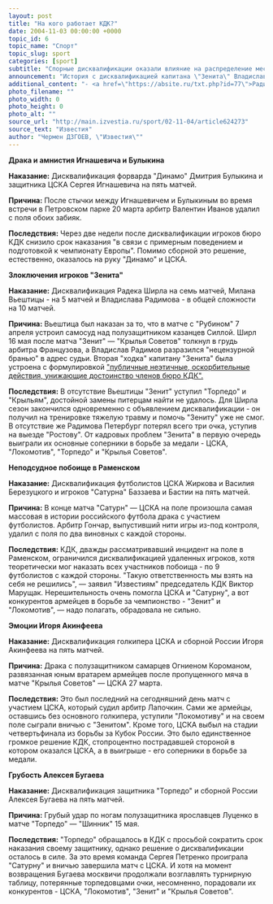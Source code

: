 ```yaml
---
layout: post
title: "На кого работает КДК?"
date: 2004-11-03 00:00:00 +0000
topic_id: 6
topic_name: "Спорт"
topic_slug: sport
categories: [sport]
subtitle: "Спорные дисквалификации оказали влияние на распределение мест в чемпионате России по футболу"
announcement: "История с дисквалификацией капитана \"Зенита\" Владислава Радимова за резкие высказывания в адрес Контрольно-дисциплинарного комитета как снежный ком обрастает новыми нюансами. Вслед за акцией протеста, организованной петербургскими болельщиками, на головы членов КДК обрушились обвинения в том, что они работают против интересов сборной. Уязвленные функционеры собирались для того, чтобы услышать объяснения непосредственно от Радимова, однако футболист на заседании комитета по непонятным причинам так и не появился. Что, впрочем, не снимает актуальности с вопроса о том, кто же выиграл от скандальных решений КДК в этом сезоне. Не сомневаясь в непредвзятости Контрольно-дисциплинарного комитета, \"Известия\" проанализировали пять самых громких дисквалификаций чемпионата и пришли к неутешительным выводам."
additional_content: "- <a href=\"https://absite.ru/txt.php?id=77\">Радимов ответил за дебилов</a>"
photo_filename: ""
photo_width: 0
photo_height: 0
photo_alt: ""
source_url: "http://main.izvestia.ru/sport/02-11-04/article624273"
source_text: "Известия"
author: "Чермен ДЗГОЕВ, \"Известия\""
---
```

<b>Драка и амнистия Игнашевича и Булыкина</b>

<b>Наказание:</b> Дисквалификация форварда "Динамо" Дмитрия Булыкина и защитника ЦСКА Сергея Игнашевича на пять матчей.

<b>Причина:</b> После стычки между Игнашевичем и Булыкиным во время встречи в Петровском парке 20 марта арбитр Валентин Иванов удалил с поля обоих забияк.

<b>Последствия:</b> Через две недели после дисквалификации игроков бюро КДК снизило срок наказания "в связи с примерным поведением и подготовкой к чемпионату Европы". Помимо сборной это решение, естественно, оказалось на руку "Динамо" и ЦСКА.


<b>Злоключения игроков "Зенита"</b>

<b>Наказание:</b> Дисквалификация Радека Ширла на семь матчей, Милана Вьештицы - на 5 матчей и Владислава Радимова - в общей сложности на 10 матчей.

<b>Причина:</b> Вьештица был наказан за то, что в матче с "Рубином" 7 апреля устроил самосуд над полузащитником казанцев Силлой. Ширл 16 мая после матча "Зенит" &mdash; "Крылья Советов" толкнул в грудь арбитра Французова, а Владислав Радимов разразился "нецензурной бранью" в адрес судьи. Вторая "ходка" капитану "Зенита" была устроена с формулировкой <a href="https://absite.ru/txt.php?id=77">"публичные неэтичные, оскорбительные действия, унижающие достоинство членов бюро КДК".</a>

<b>Последствия:</b> В отсутствие Вьештицы "Зенит" уступил "Торпедо" и "Крыльям", достойной замены питерцам найти не удалось. Для Ширла сезон закончился одновременно с объявлением дисквалификации - он получил на тренировке тяжелую травму и помочь "Зениту" уже не смог. В отсутствие же Радимова Петербург потерял всего три очка, уступив на выезде "Ростову". От кадровых проблем "Зенита" в первую очередь выиграли их основные соперники в борьбе за медали - ЦСКА, "Локомотив", "Торпедо" и "Крылья Советов".


<b>Неподсудное побоище в Раменском</b>

<b>Наказание:</b> Дисквалификация футболистов ЦСКА Жиркова и Василия Березуцкого и игроков "Сатурна" Баззаева и Бастии на пять матчей.

<b>Причина:</b> В конце матча "Сатурн" &mdash; ЦСКА на поле произошла самая массовая в истории российского футбола драка с участием футболистов. Арбитр Гончар, выпустивший нити игры из-под контроля, удалил с поля по два виновных с каждой стороны.

<b>Последствия:</b> КДК, дважды рассматривавший инцидент на поле в Раменском, ограничился дисквалификацией удаленных игроков, хотя теоретически мог наказать всех участников побоища - по 9 футболистов с каждой стороны. "Такую ответственность мы взять на себя не решились", &mdash; заявил "Известиям" председатель КДК Виктор Марущак. Нерешительность очень помогла ЦСКА и "Сатурну", а вот конкурентов армейцев в борьбе за чемпионство - "Зенит" и "Локомотив", &mdash; надо полагать, обрадовала не сильно.


<b>Эмоции Игоря Акинфеева</b>

<b>Наказание:</b> Дисквалификация голкипера ЦСКА и сборной России Игоря Акинфеева на пять матчей.

<b>Причина:</b> Драка с полузащитником самарцев Огниеном Короманом, развязанная юным вратарем армейцев после пропущенного мяча в матче "Крылья Советов" &mdash; ЦСКА 27 марта.

<b>Последствия:</b> Это был последний на сегодняшний день матч с участием ЦСКА, который судил арбитр Лапочкин. Сами же армейцы, оставшись без основного голкипера, уступили "Локомотиву" и на своем поле сыграли вничью с "Зенитом". Кроме того, ЦСКА выбыл на стадии четвертьфинала из борьбы за Кубок России. Это было единственное громкое решение КДК, стопроцентно пострадавшей стороной в котором оказался ЦСКА, а в выигрыше - его соперники в борьбе за медали.


<b>Грубость Алексея Бугаева</b>

<b>Наказание:</b> Дисквалификация защитника "Торпедо" и сборной России Алексея Бугаева на пять матчей.

<b>Причина:</b> Грубый удар по ногам полузащитника ярославцев Луценко в матче "Торпедо" &mdash; "Шинник" 15 мая.

<b>Последствия:</b> "Торпедо" обращалось в КДК с просьбой сократить срок наказания своему защитнику, однако решение о дисквалификации осталось в силе. За это время команда Сергея Петренко проиграла "Сатурну" и вничью завершила матч с ЦСКА. И хотя на момент возвращения Бугаева москвичи продолжали возглавлять турнирную таблицу, потерянные торпедовцами очки, несомненно, порадовали их конкурентов - ЦСКА, "Локомотив", "Зенит" и "Крылья Советов".

